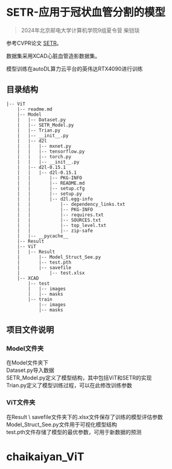  # SETR-应用于冠状血管分割的模型
 
> 2024年北京邮电大学计算机学院9组夏令营 柴铠琰

参考CVPR论文 [SETR](https://openaccess.thecvf.com/content/CVPR2021/html/Zheng_Rethinking_Semantic_Segmentation_From_a_Sequence-to-Sequence_Perspective_With_Transformers_CVPR_2021_paper.html)。

数据集采用XCAD心脏血管造影数据集。

模型训练在autoDL算力云平台的英伟达RTX4090进行训练

## 目录结构
````
|-- ViT
    |-- readme.md
    |-- Model
    |   |-- Dataset.py
    |   |-- SETR_Model.py
    |   |-- Trian.py
    |   |-- __init__.py
    |   |-- d2l
    |   |   |-- mxnet.py
    |   |   |-- tensorflow.py
    |   |   |-- torch.py
    |   |   |-- __init__.py
    |   |-- d2l-0.15.1
    |   |   |-- d2l-0.15.1
    |   |       |-- PKG-INFO
    |   |       |-- README.md
    |   |       |-- setup.cfg
    |   |       |-- setup.py
    |   |       |-- d2l.egg-info
    |   |           |-- dependency_links.txt
    |   |           |-- PKG-INFO
    |   |           |-- requires.txt
    |   |           |-- SOURCES.txt
    |   |           |-- top_level.txt
    |   |           |-- zip-safe
    |   |-- __pycache__
    |-- Result
    |-- ViT
    |   |-- Result
    |       |-- Model_Struct_See.py
    |       |-- test.pth
    |       |-- savefile
    |           |-- test.xlsx
    |-- XCAD
        |-- test
        |   |-- images
        |   |-- masks
        |-- train
            |-- images
            |-- masks
````

## 项目文件说明
### Model文件夹
在Model文件夹下\
Dataset.py导入数据\
SETR_Model.py定义了模型结构，其中包括ViT和SETR的实现\
Trian.py定义了模型训练过程，可以在此修改训练参数

### ViT文件夹
在Result \ savefile文件夹下的.xlsx文件保存了训练的模型评估参数\
Model_Struct_See.py文件用于可视化模型结构\
test.pth文件存储了模型的最优参数，可用于新数据的预测

# chaikaiyan_ViT
